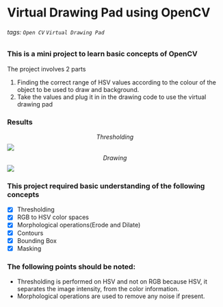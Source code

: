# Virtual Drawing Pad using OpenCV

###### tags: `Open CV` `Virtual Drawing Pad`

### This is a mini project to learn basic concepts of OpenCV

The project involves 2 parts 
1. Finding the correct range of HSV values according to the colour of the object to be used to draw and background.
2. Take the values and plug it in in the drawing code to use the virtual drawing pad

### Results
 $$ Thresholding 
 $$
![](https://i.imgur.com/cl2a7j4.gif)
 $$ Drawing 
 $$
 ![](https://i.imgur.com/o5Po3Ka.gif)


### This project required basic understanding of the following concepts
- [x] Thresholding
- [x] RGB to HSV color spaces 
- [x] Morphological operations(Erode and Dilate)
- [x] Contours 
- [x] Bounding Box
- [x] Masking

### The following points should be noted:

- Thresholding is performed on HSV and not on RGB because HSV, it separates the image intensity, from the color information. 
- Morphological operations are used to remove any noise if present.